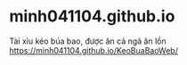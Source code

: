 # minh041104.github.io
Tài xỉu kéo búa bao, được ăn cả ngã ăn lồn
https://minh041104.github.io/KeoBuaBaoWeb/
